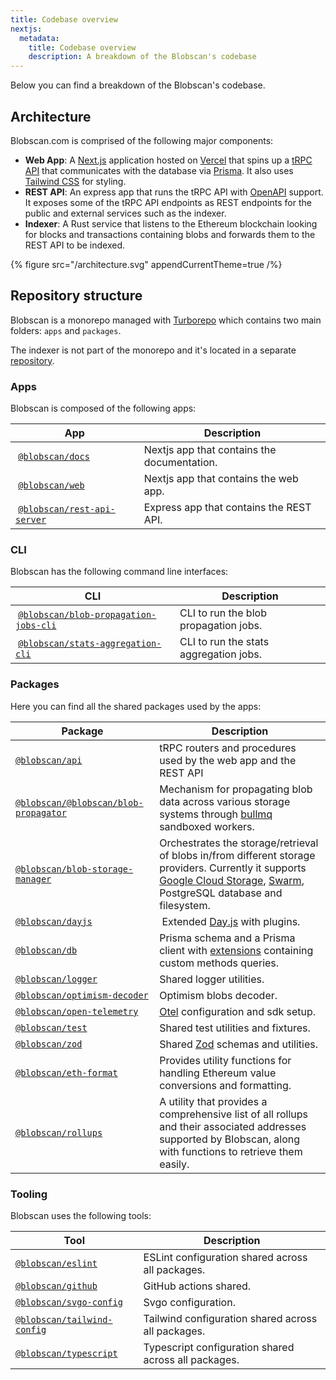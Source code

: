 ```yaml
---
title: Codebase overview
nextjs:
  metadata:
    title: Codebase overview
    description: A breakdown of the Blobscan's codebase
---
```


Below you can find a breakdown of the Blobscan's codebase.

## Architecture

Blobscan.com is comprised of the following major components:

- **Web App**: A [Next.js](https://nextjs.org/) application hosted on [Vercel](https://vercel.com/) that spins up a [tRPC API](https://trpc.io) that communicates with the database via [Prisma](https://www.prisma.io/). It also uses [Tailwind CSS](https://tailwindcss.com/) for styling.
- **REST API**: An express app that runs the tRPC API with [OpenAPI](https://www.openapis.org/) support. It exposes some of the tRPC API endpoints as REST endpoints for the public and external services such as the indexer.
- **Indexer**: A Rust service that listens to the Ethereum blockchain looking for blocks and transactions containing blobs and forwards them to the REST API to be indexed.

{% figure  src="/architecture.svg" appendCurrentTheme=true /%}

## Repository structure

Blobscan is a monorepo managed with [Turborepo](https://turbo.build/) which contains two main folders: `apps` and `packages`.

The indexer is not part of the monorepo and it's located in a separate [repository](https://github.com/Blobscan/blobscan-indexer.rs/tree/next).

### Apps

Blobscan is composed of the following apps:

| App                                                                                                 | Description                                 |
| --------------------------------------------------------------------------------------------------- | ------------------------------------------- |
|  [`@blobscan/docs`](https://github.com/Blobscan/blobscan/tree/main/apps/docs)                       | Nextjs app that contains the documentation. |
|  [`@blobscan/web`](https://github.com/Blobscan/blobscan/tree/main/apps/web)                         | Nextjs app that contains the web app.       |
|  [`@blobscan/rest-api-server`](https://github.com/Blobscan/blobscan/tree/main/apps/rest-api-server) | Express app that contains the REST API.     |

### CLI

Blobscan has the following command line interfaces:

| CLI                                                                                                                     | Description                            |
| ----------------------------------------------------------------------------------------------------------------------- | -------------------------------------- |
|  [`@blobscan/blob-propagation-jobs-cli`](https://github.com/Blobscan/blobscan/tree/main/clis/blob-propagation-jobs-cli) | CLI to run the blob propagation jobs.  |
|  [`@blobscan/stats-aggregation-cli`](https://github.com/Blobscan/blobscan/tree/main/clis/stats-aggregation-cli)         | CLI to run the stats aggregation jobs. |

### Packages

Here you can find all the shared packages used by the apps:

| Package                                                                                                          | Description                                                                                                                                                                                                                  |
| ---------------------------------------------------------------------------------------------------------------- | ---------------------------------------------------------------------------------------------------------------------------------------------------------------------------------------------------------------------------- |
| [`@blobscan/api`](https://github.com/Blobscan/blobscan/tree/main/packages/api)                                   | tRPC routers and procedures used by the web app and the REST API                                                                                                                                                             |
| [`@blobscan/@blobscan/blob-propagator`](https://github.com/Blobscan/blobscan/tree/main/packages/blob-propagator) | Mechanism for propagating blob data across various storage systems through [bullmq](https://docs.bullmq.io/) sandboxed workers.                                                                                              |
| [`@blobscan/blob-storage-manager`](https://github.com/Blobscan/blobscan/tree/main/packages/blob-storage-manager) | Orchestrates the storage/retrieval of blobs in/from different storage providers. Currently it supports [Google Cloud Storage](https://cloud.google.com/storage), [Swarm](https://www.ethswarm.org), PostgreSQL database and filesystem. |
| [`@blobscan/dayjs`](https://github.com/Blobscan/blobscan/tree/main/packages/dayjs)                               |  Extended [Day.js](https://day.js.org/) with plugins.                                                                                                                                                                        |
| [`@blobscan/db`](https://github.com/Blobscan/blobscan/tree/main/packages/db)                                     | Prisma schema and a Prisma client with [extensions](https://www.prisma.io/docs/concepts/components/prisma-client/client-extensions) containing custom methods queries.                                                       |
| [`@blobscan/logger`](https://github.com/Blobscan/blobscan/tree/main/packages/logger)                             | Shared logger utilities.                                                                                                                                                                                                     |
| [`@blobscan/optimism-decoder`](https://github.com/Blobscan/blobscan/tree/main/packages/optimism-decoder)         | Optimism blobs decoder.                                                                                                                                                                                                      |
| [`@blobscan/open-telemetry`](https://github.com/Blobscan/blobscan/tree/main/packages/open-telemetry)             | [Otel](https://opentelemetry.io/) configuration and sdk setup.                                                                                                                                                               |
| [`@blobscan/test`](https://github.com/Blobscan/blobscan/tree/main/packages/test)                                 | Shared test utilities and fixtures.                                                                                                                                                                                          |
| [`@blobscan/zod`](https://github.com/Blobscan/blobscan/tree/main/packages/zod)                                   | Shared [Zod](https://zod.dev) schemas and utilities.                                                                                                                                                                         |
| [`@blobscan/eth-format`](https://github.com/Blobscan/blobscan/tree/main/packages/eth-format)                     | Provides utility functions for handling Ethereum value conversions and formatting.                                                                                                                                           |
| [`@blobscan/rollups`](https://github.com/Blobscan/blobscan/tree/main/packages/rollups)                           | A utility that provides a comprehensive list of all rollups and their associated addresses supported by Blobscan, along with functions to retrieve them easily.                                                              |

### Tooling

Blobscan uses the following tools:

| Tool                                                                                           | Description                                          |
| ---------------------------------------------------------------------------------------------- | ---------------------------------------------------- |
| [`@blobscan/eslint`](https://github.com/Blobscan/blobscan/tree/main/tooling/eslint)            | ESLint configuration shared across all packages.     |
| [`@blobscan/github`](https://github.com/Blobscan/blobscan/tree/main/tooling/github)            | GitHub actions shared.                               |
| [`@blobscan/svgo-config`](https://github.com/Blobscan/blobscan/tree/main/tooling/svgo)         | Svgo configuration.                                  |
| [`@blobscan/tailwind-config`](https://github.com/Blobscan/blobscan/tree/main/tooling/tailwind) | Tailwind configuration shared across all packages.   |
| [`@blobscan/typescript`](https://github.com/Blobscan/blobscan/tree/main/tooling/typescript)    | Typescript configuration shared across all packages. |
